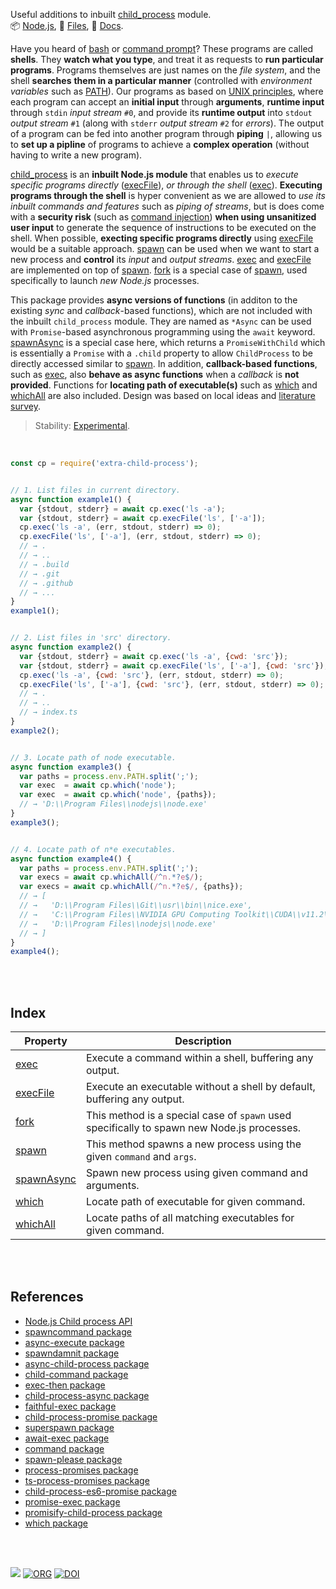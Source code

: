 Useful additions to inbuilt [child_process] module.<br>
📦 [Node.js](https://www.npmjs.com/package/extra-child-process),
📜 [Files](https://unpkg.com/extra-child-process/),
📰 [Docs](https://nodef.github.io/extra-child-process/).

Have you heard of [bash] or [command prompt]? These programs are called **shells**.
They **watch what you type**, and treat it as requests to **run particular programs**.
Programs themselves are just names on the *file system*, and the shell **searches**
**them in a particular manner** (controlled with *environment variables* such as [PATH]).
Our programs as based on [UNIX principles], where each program can accept an
**initial input** through **arguments**, **runtime input** through `stdin` *input stream*
`#0`, and provide its **runtime output** into `stdout` *output stream* `#1` (along
with `stderr` *output stream* `#2` for *errors*). The output of a program can be fed
into another program through **piping** `|`, allowing us to **set up a pipline** of
programs to achieve a **complex operation** (without having to write a new program).

[child_process] is an **inbuilt Node.js module** that enables us to *execute specific*
*programs directly* ([execFile]), *or through the shell* ([exec]). **Executing**
**programs through the shell** is hyper convenient as we are allowed to *use its*
*inbuilt commands and features* such as *piping of streams*, but is does come with a
**security risk** (such as [command injection]) **when using unsanitized user input** to
generate the sequence of instructions to be executed on the shell. When possible,
**execting specific programs directly** using [execFile] would be a suitable approach.
[spawn] can be used when we want to start a new process and **control** its *input* and
*output streams*. [exec] and [execFile] are implemented on top of [spawn]. [fork] is a
special case of [spawn], used specifically to launch *new Node.js* processes.

This package provides **async versions of functions** (in additon to the
existing *sync* and *callback*-based functions), which are not included with the
inbuilt `child_process` module. They are named as `*Async` can be used with
`Promise`-based asynchronous programming using the `await` keyword. [spawnAsync]
is a special case here, which returns a `PromiseWithChild` which is essentially
a `Promise` with a `.child` property to allow `ChildProcess` to be directly
accessed similar to [spawn]. In addition, **callback-based functions**, such as
[exec], also **behave as async functions** when a *callback* is **not provided**.
Functions for **locating path of executable(s)** such as [which] and [whichAll]
are also included. Design was based on local ideas and [literature survey].

> Stability: [Experimental](https://www.youtube.com/watch?v=L1j93RnIxEo).

[child_process]: https://nodejs.org/api/child_process.html
[bash]: https://en.wikipedia.org/wiki/Bash_(Unix_shell)
[command prompt]: https://en.wikipedia.org/wiki/Cmd.exe
[PATH]: https://superuser.com/q/284342/305990
[UNIX principles]: https://www.youtube.com/watch?v=tc4ROCJYbm0
[command injection]: https://www.stackhawk.com/blog/nodejs-command-injection-examples-and-prevention/
[literature survey]: https://gist.github.com/wolfram77/d936da570d7bf73f95d1513d4368573e

<br>

```javascript
const cp = require('extra-child-process');


// 1. List files in current directory.
async function example1() {
  var {stdout, stderr} = await cp.exec('ls -a');
  var {stdout, stderr} = await cp.execFile('ls', ['-a']);
  cp.exec('ls -a', (err, stdout, stderr) => 0);
  cp.execFile('ls', ['-a'], (err, stdout, stderr) => 0);
  // → .
  // → ..
  // → .build
  // → .git
  // → .github
  // → ...
}
example1();


// 2. List files in 'src' directory.
async function example2() {
  var {stdout, stderr} = await cp.exec('ls -a', {cwd: 'src'});
  var {stdout, stderr} = await cp.execFile('ls', ['-a'], {cwd: 'src'});
  cp.exec('ls -a', {cwd: 'src'}, (err, stdout, stderr) => 0);
  cp.execFile('ls', ['-a'], {cwd: 'src'}, (err, stdout, stderr) => 0);
  // → .
  // → ..
  // → index.ts
}
example2();


// 3. Locate path of node executable.
async function example3() {
  var paths = process.env.PATH.split(';');
  var exec  = await cp.which('node');
  var exec  = await cp.which('node', {paths});
  // → 'D:\\Program Files\\nodejs\\node.exe'
}
example3();


// 4. Locate path of n*e executables.
async function example4() {
  var paths = process.env.PATH.split(';');
  var execs = await cp.whichAll(/^n.*?e$/);
  var execs = await cp.whichAll(/^n.*?e$/, {paths});
  // → [
  // →   'D:\\Program Files\\Git\\usr\\bin\\nice.exe',
  // →   'C:\\Program Files\\NVIDIA GPU Computing Toolkit\\CUDA\\v11.2\\bin\\nvprune.exe',
  // →   'D:\\Program Files\\nodejs\\node.exe'
  // → ]
}
example4();
```

<br>
<br>


## Index

| Property | Description |
|  ----  |  ----  |
| [exec] | Execute a command within a shell, buffering any output. |
| [execFile] | Execute an executable without a shell by default, buffering any output. |
| [fork] | This method is a special case of `spawn` used specifically to spawn new Node.js processes. |
| [spawn] | This method spawns a new process using the given `command` and `args`. |
| [spawnAsync] | Spawn new process using given command and arguments. |
| [which] | Locate path of executable for given command. |
| [whichAll] | Locate paths of all matching executables for given command. |

<br>
<br>


## References

- [Node.js Child process API](https://nodejs.org/api/child_process.html#child_processexeccommand-options-callback)
- [spawncommand package](https://www.npmjs.com/package/spawncommand)
- [async-execute package](https://www.npmjs.com/package/async-execute)
- [spawndamnit package](https://www.npmjs.com/package/spawndamnit)
- [async-child-process package](https://www.npmjs.com/package/async-child-process)
- [child-command package](https://www.npmjs.com/package/child-command)
- [exec-then package](https://www.npmjs.com/package/exec-then)
- [child-process-async package](https://www.npmjs.com/package/child-process-async)
- [faithful-exec package](https://www.npmjs.com/package/faithful-exec)
- [child-process-promise package](https://www.npmjs.com/package/child-process-promise)
- [superspawn package](https://www.npmjs.com/package/superspawn)
- [await-exec package](https://www.npmjs.com/package/await-exec)
- [command package](https://www.npmjs.com/package/command)
- [spawn-please package](https://www.npmjs.com/package/spawn-please)
- [process-promises package](https://www.npmjs.com/package/process-promises)
- [ts-process-promises package](https://www.npmjs.com/package/ts-process-promises)
- [child-process-es6-promise package](https://www.npmjs.com/package/child-process-es6-promise)
- [promise-exec package](https://www.npmjs.com/package/promise-exec)
- [promisify-child-process package](https://www.npmjs.com/package/promisify-child-process)
- [which package](https://www.npmjs.com/package/which)

<br>
<br>

[![](https://i.imgur.com/SzRIVci.jpg)](https://www.youtube.com/watch?v=GW2g-5WALrc&list=PLEaaT3oTjHIdDH5DSL-hAOEhe8KGCt93J)
[![ORG](https://img.shields.io/badge/org-nodef-green?logo=Org)](https://nodef.github.io)
[![DOI](https://zenodo.org/badge/483206539.svg)](https://zenodo.org/badge/latestdoi/483206539)


[exec]: https://nodef.github.io/extra-child-process/modules.html#exec
[execFile]: https://nodef.github.io/extra-child-process/modules.html#execFile
[fork]: https://nodef.github.io/extra-child-process/modules.html#fork
[spawn]: https://nodef.github.io/extra-child-process/modules.html#spawn
[spawnAsync]: https://nodef.github.io/extra-child-process/modules.html#spawnAsync
[which]: https://nodef.github.io/extra-child-process/modules.html#which
[whichAll]: https://nodef.github.io/extra-child-process/modules.html#whichAll
